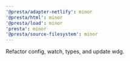 ```yaml
---
'@presta/adapter-netlify': minor
'@presta/html': minor
'@presta/load': minor
'presta': minor
'@presta/source-filesystem': minor
---
```


Refactor config, watch, types, and update wdg.
